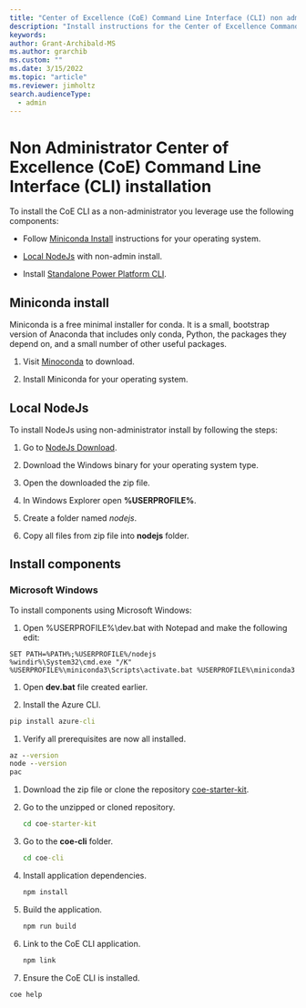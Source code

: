 ```yaml
---
title: "Center of Excellence (CoE) Command Line Interface (CLI) non administrator installation"
description: "Install instructions for the Center of Excellence Command-Line interface using non administrator rights"
keywords: 
author: Grant-Archibald-MS
ms.author: grarchib
ms.custom: ""
ms.date: 3/15/2022
ms.topic: "article"
ms.reviewer: jimholtz
search.audienceType: 
  - admin
---
```


# Non Administrator Center of Excellence (CoE) Command Line Interface (CLI) installation

To install the CoE CLI as a non-administrator you leverage use the following components:

- Follow [Miniconda Install](#miniconda-install) instructions for your operating system.

- [Local NodeJs](#local-nodejs) with non-admin install.

- Install [Standalone Power Platform CLI](/powerapps/developer/data-platform/powerapps-cli#standalone-power-platform-cli).

## Miniconda install

Miniconda is a free minimal installer for conda. It is a small, bootstrap version of Anaconda that includes only conda, Python, the packages they depend on, and a small number of other useful packages.

1. Visit [Minoconda](https://docs.conda.io/en/latest/miniconda.html) to download.

1. Install Miniconda for your operating system.

## Local NodeJs

To install NodeJs using non-administrator install by following the steps:

1. Go to [NodeJs Download](https://nodejs.org/en/download/).

1. Download the Windows binary for your operating system type.

1. Open the downloaded the zip file.

1. In Windows Explorer open **%USERPROFILE%**.

1. Create a folder named *nodejs*.

1. Copy all files from zip file into **nodejs** folder.

## Install components

### Microsoft Windows

To install components using Microsoft Windows:

1. Open %USERPROFILE%\dev.bat with Notepad and make the following edit:

  ```text
  SET PATH=%PATH%;%USERPROFILE%/nodejs
  %windir%\System32\cmd.exe "/K" %USERPROFILE%\miniconda3\Scripts\activate.bat %USERPROFILE%\miniconda3
  ```

1. Open **dev.bat** file created earlier.

1. Install the Azure CLI.

  ```cmd
  pip install azure-cli
  ```

1. Verify all prerequisites are now all installed.

  ```cmd
  az --version
  node --version
  pac
  ```

1. Download the zip file or clone the repository [coe-starter-kit](https://github.com/microsoft/coe-starter-kit).

1. Go to the unzipped or cloned repository.

   ```cmd
   cd coe-starter-kit
   ```

1. Go to the **coe-cli** folder.

   ```cmd
   cd coe-cli
   ```

1. Install application dependencies.

   ```cmd
   npm install
   ```

1. Build the application.

   ```cmd
   npm run build
   ```

1. Link to the CoE CLI application.

   ```cmd
   npm link
   ```

1. Ensure the CoE CLI is installed.

  ```cmd
  coe help    
  ```

